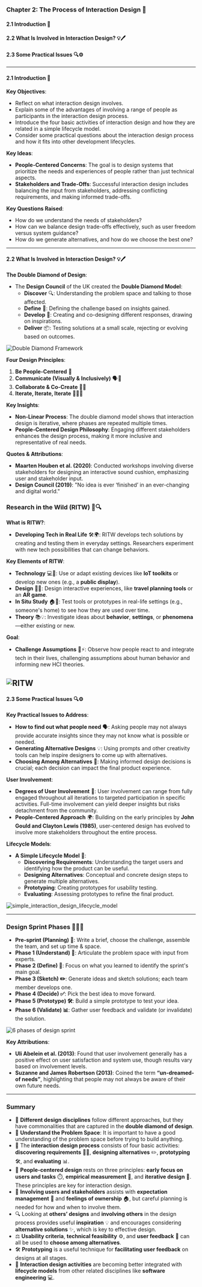 ### Chapter 2: The Process of Interaction Design 🔄

#### 2.1 Introduction 📸
#### 2.2 What Is Involved in Interaction Design? 💡🖊️
#### 2.3 Some Practical Issues 🔍⚙️

---

#### 2.1 Introduction 📸

**Key Objectives**:
- Reflect on what interaction design involves.
- Explain some of the advantages of involving a range of people as participants in the interaction design process.
- Introduce the four basic activities of interaction design and how they are related in a simple lifecycle model.
- Consider some practical questions about the interaction design process and how it fits into other development lifecycles.

**Key Ideas**:
- **People-Centered Concerns**: The goal is to design systems that prioritize the needs and experiences of people rather than just technical aspects.
- **Stakeholders and Trade-Offs**: Successful interaction design includes balancing the input from stakeholders, addressing conflicting requirements, and making informed trade-offs.

**Key Questions Raised**:
- How do we understand the needs of stakeholders?
- How can we balance design trade-offs effectively, such as user freedom versus system guidance?
- How do we generate alternatives, and how do we choose the best one?

---

#### 2.2 What Is Involved in Interaction Design? 💡🖊️

**The Double Diamond of Design**: 
- The **Design Council** of the UK created the **Double Diamond Model**:
  - **Discover** 🔍: Understanding the problem space and talking to those affected.
  - **Define** 📑: Defining the challenge based on insights gained.
  - **Develop** 🔧: Creating and co-designing different responses, drawing on inspirations.
  - **Deliver** 📦: Testing solutions at a small scale, rejecting or evolving based on outcomes.

![Double Diamond Framework](../img/double_diamond.png)

**Four Design Principles**:
1. **Be People-Centered** 👥
2. **Communicate (Visually & Inclusively)** 🗣️🎨
3. **Collaborate & Co-Create** 🤝✨
4. **Iterate, Iterate, Iterate** 🔄🔄🔄

**Key Insights**:
- **Non-Linear Process**: The double diamond model shows that interaction design is iterative, where phases are repeated multiple times.
- **People-Centered Design Philosophy**: Engaging different stakeholders enhances the design process, making it more inclusive and representative of real needs.

**Quotes & Attributions**:
- **Maarten Houben et al. (2020)**: Conducted workshops involving diverse stakeholders for designing an interactive sound cushion, emphasizing user and stakeholder input.
- **Design Council (2019)**: "No idea is ever ‘finished’ in an ever-changing and digital world."

### Research in the Wild (RITW) 🌳🔍

**What is RITW?**:
- **Developing Tech in Real Life** 🛠️🌍: RITW develops tech solutions by creating and testing them in everyday settings. Researchers experiment with new tech possibilities that can change behaviors.

**Key Elements of RITW**:

- **Technology** 💻🔌: Use or adapt existing devices like **IoT toolkits** or develop new ones (e.g., a **public display**).
- **Design** 🎨🔄: Design interactive experiences, like **travel planning tools** or an **AR game**.
- **In Situ Study** 🏠🧪: Test tools or prototypes in real-life settings (e.g., someone's home) to see how they are used over time.
- **Theory** 📚💡: Investigate ideas about **behavior**, **settings**, or **phenomena**—either existing or new.

**Goal**:
- **Challenge Assumptions** 🤔⚡: Observe how people react to and integrate tech in their lives, challenging assumptions about human behavior and informing new HCI theories.

![RITW](../img/ritw.png)
---

#### 2.3 Some Practical Issues 🔍⚙️

**Key Practical Issues to Address**:
- **How to find out what people need** 🗣️: Asking people may not always provide accurate insights since they may not know what is possible or needed.
- **Generating Alternative Designs** 💡: Using prompts and other creativity tools can help inspire designers to come up with alternatives.
- **Choosing Among Alternatives** 🔀: Making informed design decisions is crucial; each decision can impact the final product experience.

**User Involvement**:
- **Degrees of User Involvement** 👥: User involvement can range from fully engaged throughout all iterations to targeted participation in specific activities. Full-time involvement can yield deeper insights but risks detachment from the community.
- **People-Centered Approach** 🌍: Building on the early principles by **John Gould and Clayton Lewis (1985)**, user-centered design has evolved to involve more stakeholders throughout the entire process.

**Lifecycle Models**:
- **A Simple Lifecycle Model** 🚀:
  - **Discovering Requirements**: Understanding the target users and identifying how the product can be useful.
  - **Designing Alternatives**: Conceptual and concrete design steps to generate multiple alternatives.
  - **Prototyping**: Creating prototypes for usability testing.
  - **Evaluating**: Assessing prototypes to refine the final product.

![simple_interaction_design_lifecycle_model](../img/simple_interaction_design_lifecycle_model.png)

---

### Design Sprint Phases 🏃‍♂️💨

- **Pre-sprint (Planning) 📝**: Write a brief, choose the challenge, assemble the team, and set up time & space.
- **Phase 1 (Understand) 🧠**: Articulate the problem space with input from experts.
- **Phase 2 (Define) 🎯**: Focus on what you learned to identify the sprint's main goal.
- **Phase 3 (Sketch) ✏️**: Generate ideas and sketch solutions; each team member develops one.
- **Phase 4 (Decide) ✅**: Pick the best idea to move forward.
- **Phase 5 (Prototype) 🛠️**: Build a simple prototype to test your idea.
- **Phase 6 (Validate) 📊**: Gather user feedback and validate (or invalidate) the solution.

![6 phases of design sprint](../img/six_phases_of_design_sprint.png)


**Key Attributions**:
- **Uli Abelein et al. (2013)**: Found that user involvement generally has a positive effect on user satisfaction and system use, though results vary based on involvement levels.
- **Suzanne and James Robertson (2013)**: Coined the term **“un-dreamed-of needs”**, highlighting that people may not always be aware of their own future needs.

---

### Summary

- 🎨 **Different design disciplines** follow different approaches, but they have commonalities that are captured in the **double diamond of design**.
- 🧠 **Understand the Problem Space**: It is important to have a good understanding of the problem space before trying to build anything.
- 🔄 The **interaction design process** consists of four basic activities: **discovering requirements** 🕵️‍♂️, **designing alternatives** ✏️, **prototyping** 🛠️, and **evaluating** 📊.
- 👥 **People-centered design** rests on three principles: **early focus on users and tasks** ⏱️, **empirical measurement** 📏, and **iterative design** 🔁. These principles are key for interaction design.
- 🤝 **Involving users and stakeholders** assists with **expectation management** 🎯 and **feelings of ownership** 🏠, but careful planning is needed for how and when to involve them.
- 🔍 Looking at **others’ designs** and **involving others** in the design process provides useful **inspiration** 💡 and encourages considering **alternative solutions** ✨, which is key to effective design.
- ⚖️ **Usability criteria**, **technical feasibility** ⚙️, and **user feedback** 💬 can all be used to **choose among alternatives**.
- 🛠️ **Prototyping** is a useful technique for **facilitating user feedback** on designs at all stages.
- 🔄 **Interaction design activities** are becoming better integrated with **lifecycle models** from other related disciplines like **software engineering** 💻.


